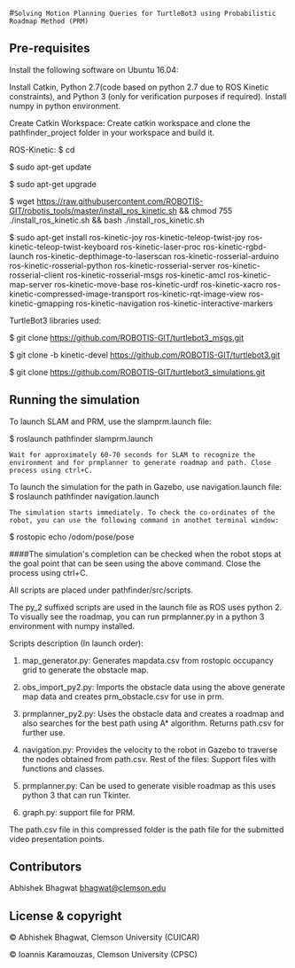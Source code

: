 #`Solving Motion Planning Queries for TurtleBot3 using Probabilistic Roadmap Method (PRM)`

## Pre-requisites #

Install the following software on Ubuntu 16.04:

Install Catkin, Python 2.7(code based on python 2.7 due to ROS Kinetic constraints), and Python 3 (only for verification purposes if required).
Install numpy in python environment.

Create Catkin Workspace:
Create catkin workspace and clone the pathfinder_project folder in your workspace and build it.

ROS-Kinetic:
$ cd

$ sudo apt-get update

$ sudo apt-get upgrade

$ wget https://raw.githubusercontent.com/ROBOTIS-GIT/robotis_tools/master/install_ros_kinetic.sh && chmod 755 ./install_ros_kinetic.sh && bash ./install_ros_kinetic.sh

$ sudo apt-get install ros-kinetic-joy ros-kinetic-teleop-twist-joy ros-kinetic-teleop-twist-keyboard ros-kinetic-laser-proc ros-kinetic-rgbd-launch ros-kinetic-depthimage-to-laserscan ros-kinetic-rosserial-arduino ros-kinetic-rosserial-python ros-kinetic-rosserial-server ros-kinetic-rosserial-client ros-kinetic-rosserial-msgs ros-kinetic-amcl ros-kinetic-map-server ros-kinetic-move-base ros-kinetic-urdf ros-kinetic-xacro ros-kinetic-compressed-image-transport ros-kinetic-rqt-image-view ros-kinetic-gmapping ros-kinetic-navigation ros-kinetic-interactive-markers

TurtleBot3 libraries used:

$ git clone https://github.com/ROBOTIS-GIT/turtlebot3_msgs.git

$ git clone -b kinetic-devel https://github.com/ROBOTIS-GIT/turtlebot3.git

$ git clone https://github.com/ROBOTIS-GIT/turtlebot3_simulations.git


## Running the simulation #

To launch SLAM and PRM, use the slamprm.launch file:

$ roslaunch pathfinder slamprm.launch

	Wait for approximately 60-70 seconds for SLAM to recognize the environment and for prmplanner to generate roadmap and path. Close process using ctrl+C.

To launch the simulation for the path in Gazebo, use navigation.launch file:
$ roslaunch pathfinder navigation.launch

	The simulation starts immediately. To check the co-ordinates of the robot, you can use the following command in anothet terminal window:

$ rostopic echo /odom/pose/pose

####The simulation's completion can be checked when the robot stops at the goal point that can be seen using the above command.
Close the process using ctrl+C.

All scripts are placed under pathfinder/src/scripts.

The py_2 suffixed scripts are used in the launch file as ROS uses python 2.
To visually see the roadmap, you can run prmplanner.py in a python 3 environment with numpy installed.

Scripts description (In launch order):

1. map_generator.py: Generates mapdata.csv from rostopic occupancy grid to generate the obstacle map.

2. obs_import_py2.py: Imports the obstacle data using the above generate map data and creates prm_obstacle.csv for use in prm.

3. prmplanner_py2.py: Uses the obstacle data and creates a roadmap and also searches for the best path using A* algorithm. Returns path.csv for further use.

4. navigation.py: Provides the velocity to the robot in Gazebo to traverse the nodes obtained from path.csv. Rest of the files: Support files with functions and classes.

5. prmplanner.py: Can be used to generate visible roadmap as this uses python 3 that can run Tkinter.

6. graph.py: support file for PRM.

The path.csv file in this compressed folder is the path file for the submitted video presentation points.

## Contributors
Abhishek  Bhagwat <bhagwat@clemson.edu>

## License & copyright
© Abhishek  Bhagwat, Clemson University (CUICAR)

© Ioannis Karamouzas, Clemson University (CPSC)
